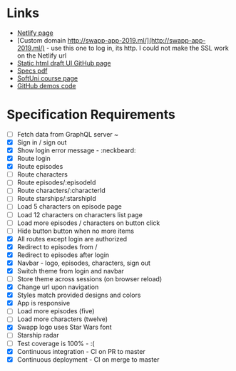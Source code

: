 
# Links
- [Netlify page](https://romantic-chandrasekhar-56245e.netlify.com/)
- [Custom domain http://swapp-app-2019.ml/](http://swapp-app-2019.ml/) - use this one to log in, its http. I could not make the SSL work on the Netlify url
- [Static html draft UI GitHub page](https://nhristova.github.io/softuni-react-2019-swapp/static/episodes)
- [Specs pdf](CourseProjectAssignment.pdf)
- [SoftUni course page](https://softuni.bg/trainings/2583/react-web-applications-masterclass-2019)
- [GitHub demos code](https://github.com/st6io/react-web-apps-master-class-course)

# Specification Requirements

- [ ] Fetch data from GraphQL server ~
- [x] Sign in / sign out
- [x] Show login error message - :neckbeard:
- [x] Route login
- [x] Route episodes
- [ ] Route characters
- [ ] Route episodes/:episodeId
- [ ] Route characters/:characterId
- [ ] Route starships/:starshipId
- [ ] Load 5 characters on episode page
- [ ] Load 12 characters on characters list page
- [ ] Load more episodes / characters on button click
- [ ] Hide button button when no more items
- [x] All routes except login are authorized
- [x] Redirect to episodes from /
- [x] Redirect to episodes after login
- [x] Navbar - logo, episodes, characters, sign out
- [x] Switch theme from login and navbar
- [ ] Store theme across sessions (on browser reload)
- [x] Change url upon navigation
- [x] Styles match provided designs and colors
- [x] App is responsive
- [ ] Load more episodes (five)
- [ ] Load more characters (twelve)
- [x] Swapp logo uses Star Wars font
- [ ] Starship radar
- [ ] Test coverage is 100% - :(
- [x] Continuous integration - CI on PR to master
- [x] Continuous deployment - CI on merge to master
